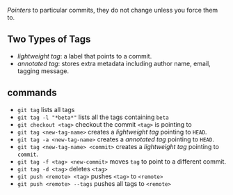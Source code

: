 *Pointers* to particular commits, they do not change unless you force them to.

## Two Types of Tags
- *lightweight tag*: a label that points to a commit.
- *annotated tag*: stores extra metadata including author name, email, tagging message.

## commands
- `git tag` lists all tags
- `git tag -l "*beta*"` lists all the tags containing `beta`
- `git checkout <tag>` checkout the commit `<tag>` is pointing to
- `git tag <new-tag-name>` creates a *lightweight tag* pointing to `HEAD`.
- `git tag -a <new-tag-name>` creates a *annotated tag* pointing to `HEAD`.
- `git tag <new-tag-name> <commit>` creates a *lightweight tag* pointing to `commit`.
- `git tag -f <tag> <new-commit>` moves `tag` to point to a different commit.
- `git tag -d <tag>` deletes `<tag>`
- `git push <remote> <tag>` pushes `<tag>` to `<remote>`
- `git push <remote> --tags` pushes all tags to `<remote>`